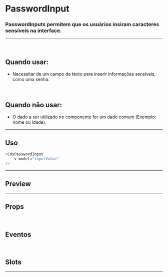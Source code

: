 # PasswordInput

### PasswordInputs permitem que os usuários insiram caracteres sensíveis na interface.
---
<br>

## Quando usar:
- Necessitar de um campo de texto para inserir informações sensíveis, como uma senha.

<br>

## Quando não usar:
- O dado a ser utilizado no componente for um dado comum (Exemplo: nome ou idade).

---

## Uso

```js
<CdsPasswordInput
	v-model="inputValue"
/>
```

---

## Preview

<PreviewBuilder
	:args
	:component="CdsPasswordInput"
	:events
/>

---

## Props

<APITable
	name="PasswordInput"
	section="props"
/>
<br>

## Eventos

<APITable
	name="PasswordInput"
	section="events"
/>
<br>

## Slots

<APITable
	name="PasswordInput"
	section="slots"
/>

---

<script setup>
import { ref } from 'vue';
import CdsPasswordInput from '@/components/PasswordInput.vue';

const events = [
	'update:modelValue'
];

const args = ref({});
</script>
